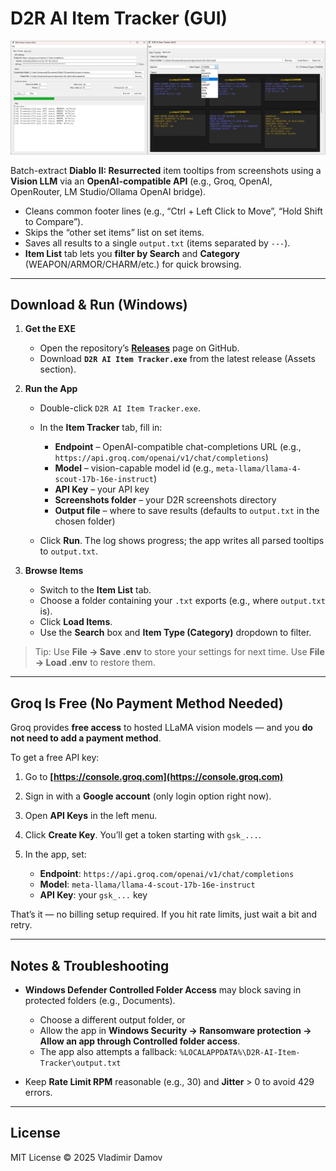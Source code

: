 # D2R AI Item Tracker (GUI)

![D2R AI Item Tracker](images/cover.png "Item Tracker")

Batch-extract **Diablo II: Resurrected** item tooltips from screenshots using a **Vision LLM** via an **OpenAI-compatible API** (e.g., Groq, OpenAI, OpenRouter, LM Studio/Ollama OpenAI bridge).

* Cleans common footer lines (e.g., “Ctrl + Left Click to Move”, “Hold Shift to Compare”).
* Skips the “other set items” list on set items.
* Saves all results to a single `output.txt` (items separated by `---`).
* **Item List** tab lets you **filter by Search** and **Category** (WEAPON/ARMOR/CHARM/etc.) for quick browsing.

---

## Download & Run (Windows)

1. **Get the EXE**

   * Open the repository’s [**Releases**](https://github.com/vdamov/D2R-AI-Item-Tracker/releases) page on GitHub.
   * Download **`D2R AI Item Tracker.exe`** from the latest release (Assets section).

2. **Run the App**

   * Double-click `D2R AI Item Tracker.exe`.

   * In the **Item Tracker** tab, fill in:

     * **Endpoint** – OpenAI-compatible chat-completions URL
       (e.g., `https://api.groq.com/openai/v1/chat/completions`)
     * **Model** – vision-capable model id
       (e.g., `meta-llama/llama-4-scout-17b-16e-instruct`)
     * **API Key** – your API key
     * **Screenshots folder** – your D2R screenshots directory
     * **Output file** – where to save results (defaults to `output.txt` in the chosen folder)

   * Click **Run**. The log shows progress; the app writes all parsed tooltips to `output.txt`.

3. **Browse Items**

   * Switch to the **Item List** tab.
   * Choose a folder containing your `.txt` exports (e.g., where `output.txt` is).
   * Click **Load Items**.
   * Use the **Search** box and **Item Type (Category)** dropdown to filter.

> Tip: Use **File → Save .env** to store your settings for next time. Use **File → Load .env** to restore them.

---

## Groq Is Free (No Payment Method Needed)

Groq provides **free access** to hosted LLaMA vision models — and you **do not need to add a payment method**.

To get a free API key:

1. Go to **[https://console.groq.com](https://console.groq.com)**
2. Sign in with a **Google account** (only login option right now).
3. Open **API Keys** in the left menu.
4. Click **Create Key**. You’ll get a token starting with `gsk_...`.
5. In the app, set:

   * **Endpoint**: `https://api.groq.com/openai/v1/chat/completions`
   * **Model**: `meta-llama/llama-4-scout-17b-16e-instruct`
   * **API Key**: your `gsk_...` key

That’s it — no billing setup required. If you hit rate limits, just wait a bit and retry.

---

## Notes & Troubleshooting

* **Windows Defender Controlled Folder Access** may block saving in protected folders (e.g., Documents).

  * Choose a different output folder, or
  * Allow the app in **Windows Security → Ransomware protection → Allow an app through Controlled folder access**.
  * The app also attempts a fallback:
    `%LOCALAPPDATA%\D2R-AI-Item-Tracker\output.txt`

* Keep **Rate Limit RPM** reasonable (e.g., 30) and **Jitter** > 0 to avoid 429 errors.

---

## License

MIT License © 2025 Vladimir Damov

